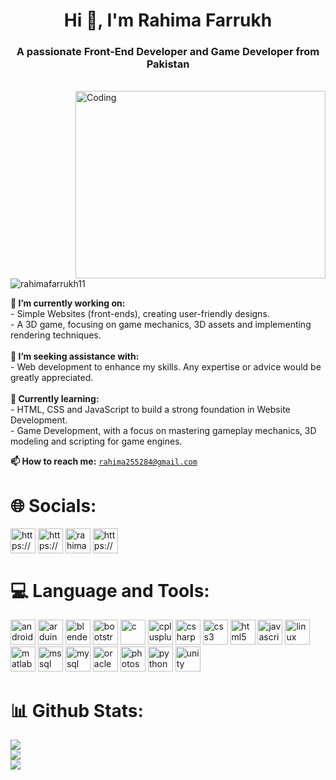 
<h1 align="center">Hi 👋, I'm Rahima Farrukh</h1>
<h3 align="center"> A passionate Front-End Developer and Game Developer from Pakistan</h3>

<br>

<img align="right" alt="Coding" width="400" height="300" src="https://i.pinimg.com/originals/e7/26/c7/e726c74ac081eed50feee1433d12c998.gif"/>
<p align="left"> <img src="https://komarev.com/ghpvc/?username=rahimafarrukh11&label=Profile%20views&color=0e75b6&style=flat" alt="rahimafarrukh11" /> </p>

**🔭 I’m currently working on:**<br> - Simple Websites (front-ends), creating user-friendly designs.<br> - A 3D game, focusing on game mechanics, 3D assets and implementing rendering techniques.<br><br>**🤝 I’m seeking assistance with:**<br> - Web development to enhance my skills. Any expertise or advice would be greatly appreciated.<br><br>**🌱 Currently learning:**<br>- HTML, CSS and JavaScript to build a strong foundation in Website Development.<br> - Game Development, with a focus on mastering gameplay mechanics, 3D modeling and scripting for game engines.<br>

**📫 How to reach me:** [`rahima255284@gmail.com`]()

# 🌐 Socials:
<p align="left">
<a href="https://linkedin.com/in/https://www.linkedin.com/in/rahima-farrukh-b0a378324/" target="blank"><img align="center" src="https://cdn2.iconfinder.com/data/icons/social-media-applications/64/social_media_applications_14-linkedin-512.png" alt="https://www.linkedin.com/in/rahima-farrukh-b0a378324/" height="40" width="40" /></a>
<a href="https://fb.com/https://www.facebook.com/rahima.farrukh.16/" target="blank"><img align="center" src="https://cdn2.iconfinder.com/data/icons/social-media-applications/64/social_media_applications_1-facebook-512.png" alt="https://www.facebook.com/rahima.farrukh.16/" height="40" width="40" /></a>
<a href="https://instagram.com/rahimafarrukh" target="blank"><img align="center" src="https://cdn2.iconfinder.com/data/icons/social-media-applications/64/social_media_applications_3-instagram-512.png" alt="rahimafarrukh" height="40" width="40" /></a>
<a href="https://snapchat.com/t/FkLmZbXc" target="blank"><img align="center" src="https://cdn2.iconfinder.com/data/icons/social-media-applications/64/social_media_applications_7-snapchat-512.png" alt="https://snapchat.com/t/FkLmZbXc" height="40" width="40" /></a>

</p>

# 💻 Language and Tools:
<p align="left"> 
<img src="https://cdn.jsdelivr.net/gh/devicons/devicon@latest/icons/android/android-original.svg" alt="android" width="40" height="40"/>
<img src="https://cdn.jsdelivr.net/gh/devicons/devicon@latest/icons/arduino/arduino-original.svg" alt="arduino" width="40" height="40"/> 
<img src="https://cdn.jsdelivr.net/gh/devicons/devicon@latest/icons/blender/blender-original.svg" alt="blender" width="40" height="40"/>
<img src="https://cdn.jsdelivr.net/gh/devicons/devicon@latest/icons/bootstrap/bootstrap-original.svg" alt="bootstrap" width="40" height="40"/> 
<img src="https://cdn.jsdelivr.net/gh/devicons/devicon@latest/icons/c/c-original.svg" alt="c" width="40" height="40"/> 
<img src="https://cdn.jsdelivr.net/gh/devicons/devicon@latest/icons/cplusplus/cplusplus-original.svg" alt="cplusplus" width="40" height="40"/> 
<img src="https://cdn.jsdelivr.net/gh/devicons/devicon@latest/icons/csharp/csharp-original.svg" alt="csharp" width="40" height="40"/> 
<img src="https://cdn.jsdelivr.net/gh/devicons/devicon@latest/icons/css3/css3-original.svg" alt="css3" width="40" height="40"/> 
<img src="https://cdn.jsdelivr.net/gh/devicons/devicon@latest/icons/html5/html5-original.svg" alt="html5" width="40" height="40"/> 
<img src="https://cdn.jsdelivr.net/gh/devicons/devicon@latest/icons/javascript/javascript-original.svg" alt="javascript" width="40" height="40"/> 
<img src="https://cdn.jsdelivr.net/gh/devicons/devicon@latest/icons/linux/linux-original.svg" alt="linux" width="40" height="40"/> 
<img src="https://cdn.jsdelivr.net/gh/devicons/devicon@latest/icons/matlab/matlab-original.svg" alt="matlab" width="40" height="40"/> 
<img src="https://cdn.jsdelivr.net/gh/devicons/devicon@latest/icons/microsoftsqlserver/microsoftsqlserver-original.svg" alt="mssql" width="40" height="40"/> 
<img src="https://cdn.jsdelivr.net/gh/devicons/devicon@latest/icons/mysql/mysql-original-wordmark.svg" alt="mysql" width="40" height="40"/> 
<img src="https://cdn.jsdelivr.net/gh/devicons/devicon@latest/icons/oracle/oracle-original.svg" alt="oracle" width="40" height="40"/> 
<img src="https://cdn.jsdelivr.net/gh/devicons/devicon@latest/icons/photoshop/photoshop-original.svg" alt="photoshop" width="40" height="40"/> 
<img src="https://cdn.jsdelivr.net/gh/devicons/devicon@latest/icons/python/python-plain.svg" alt="python" width="40" height="40"/>
<img src="https://cdn.jsdelivr.net/gh/devicons/devicon@latest/icons/unity/unity-original.svg" alt="unity" width="40" height="40"/> 
</p>

# 📊 Github Stats:
![](https://github-readme-stats.vercel.app/api?username=rahimafarrukh11&theme=dark&hide_border=false&include_all_commits=false&count_private=false)<br/>
![](https://github-readme-streak-stats.herokuapp.com/?user=rahimafarrukh11&theme=dark&hide_border=false)<br/>
![](https://github-readme-stats.vercel.app/api/top-langs/?username=rahimafarrukh11&theme=dark&hide_border=false&include_all_commits=false&count_private=false&layout=compact)
